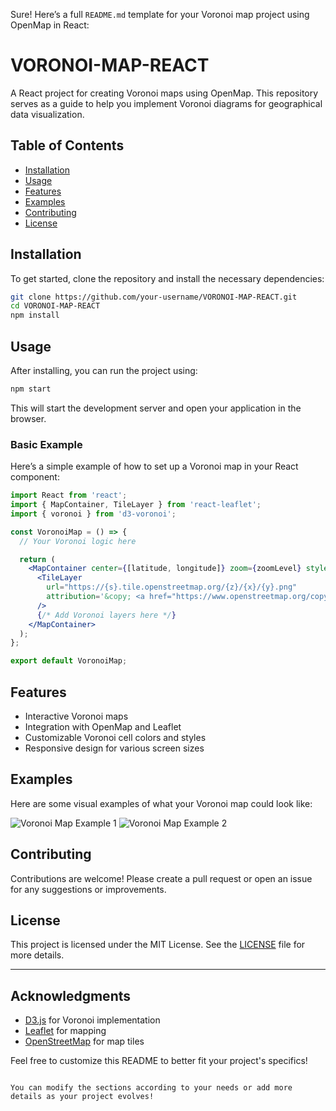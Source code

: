 Sure! Here’s a full `README.md` template for your Voronoi map project using OpenMap in React:


# VORONOI-MAP-REACT

A React project for creating Voronoi maps using OpenMap. This repository serves as a guide to help you implement Voronoi diagrams for geographical data visualization.

## Table of Contents

- [Installation](#installation)
- [Usage](#usage)
- [Features](#features)
- [Examples](#examples)
- [Contributing](#contributing)
- [License](#license)

## Installation

To get started, clone the repository and install the necessary dependencies:

```bash
git clone https://github.com/your-username/VORONOI-MAP-REACT.git
cd VORONOI-MAP-REACT
npm install
```

## Usage

After installing, you can run the project using:

```bash
npm start
```

This will start the development server and open your application in the browser.

### Basic Example

Here’s a simple example of how to set up a Voronoi map in your React component:

```jsx
import React from 'react';
import { MapContainer, TileLayer } from 'react-leaflet';
import { voronoi } from 'd3-voronoi';

const VoronoiMap = () => {
  // Your Voronoi logic here

  return (
    <MapContainer center={[latitude, longitude]} zoom={zoomLevel} style={{ height: "100vh", width: "100%" }}>
      <TileLayer
        url="https://{s}.tile.openstreetmap.org/{z}/{x}/{y}.png"
        attribution='&copy; <a href="https://www.openstreetmap.org/copyright">OpenStreetMap</a> contributors'
      />
      {/* Add Voronoi layers here */}
    </MapContainer>
  );
};

export default VoronoiMap;
```

## Features

- Interactive Voronoi maps
- Integration with OpenMap and Leaflet
- Customizable Voronoi cell colors and styles
- Responsive design for various screen sizes

## Examples

Here are some visual examples of what your Voronoi map could look like:

![Voronoi Map Example 1](https://github.com/user-attachments/assets/230e97b6-9a25-470b-8bd2-68271c3fe762)
![Voronoi Map Example 2](https://github.com/user-attachments/assets/d0c0ea6f-909e-411d-adb5-1cbfd508f6d8)

## Contributing

Contributions are welcome! Please create a pull request or open an issue for any suggestions or improvements.

## License

This project is licensed under the MIT License. See the [LICENSE](LICENSE) file for more details.

---

## Acknowledgments

- [D3.js](https://d3js.org/) for Voronoi implementation
- [Leaflet](https://leafletjs.com/) for mapping
- [OpenStreetMap](https://www.openstreetmap.org/) for map tiles

Feel free to customize this README to better fit your project's specifics!
```

You can modify the sections according to your needs or add more details as your project evolves!
